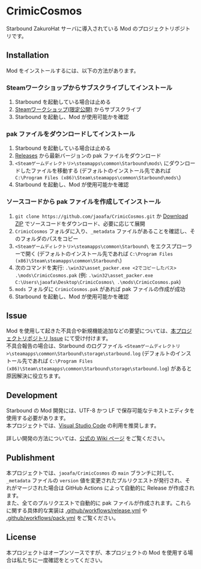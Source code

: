 # CrimicCosmos

Starbound ZakuroHat サーバに導入されている Mod のプロジェクトリポジトリです。

## Installation

Mod をインストールするには、以下の方法があります。

### Steamワークショップからサブスクライブしてインストール

1. Starbound を起動している場合は止める
2. [Steamワークショップ(限定公開)](https://steamcommunity.com/sharedfiles/filedetails/?id=2791351318) からサブスクライブ
3. Starbound を起動し、Mod が使用可能かを確認

### pak ファイルをダウンロードしてインストール

1. Starbound を起動している場合は止める
2. [Releases](https://github.com/jaoafa/CrimicCosmos/releases) から最新バージョンの pak ファイルをダウンロード
3. `<Steamゲームディレクトリ>\steamapps\common\Starbound\mods\` にダウンロードしたファイルを移動する (デフォルトのインストール先であれば `C:\Program Files (x86)\Steam\steamapps\common\Starbound\mods\`)
4. Starbound を起動し、Mod が使用可能かを確認

### ソースコードから pak ファイルを作成してインストール

1. `git clone https://github.com/jaoafa/CrimicCosmos.git` か [Download ZIP](https://github.com/jaoafa/CrimicCosmos/archive/refs/heads/main.zip) でソースコードをダウンロード、必要に応じて展開
2. `CrimicCosmos` フォルダに入り、`_metadata` ファイルがあることを確認し、そのフォルダのパスをコピー
3. `<Steamゲームディレクトリ>\steamapps\common\Starbound\` をエクスプローラーで開く (デフォルトのインストール先であれば `C:\Program Files (x86)\Steam\steamapps\common\Starbound\`)
4. 次のコマンドを実行: `.\win32\asset_packer.exe <2でコピーしたパス> .\mods\CrimicCosmos.pak` (例: `.\win32\asset_packer.exe C:\Users\jaoafa\Desktop\CrimicCosmos\ .\mods\CrimicCosmos.pak`)
5. `mods` フォルダに `CrimicCosmos.pak` があれば pak ファイルの作成が成功
6. Starbound を起動し、Mod が使用可能かを確認

## Issue

Mod を使用して起きた不具合や新規機能追加などの要望については、[本プロジェクトリポジトリ Issue](https://github.com/jaoafa/CrimicCosmos/issues) にて受け付けます。  
不具合報告の場合は、Starbound のログファイル `<Steamゲームディレクトリ>\steamapps\common\Starbound\storage\starbound.log` (デフォルトのインストール先であれば `C:\Program Files (x86)\Steam\steamapps\common\Starbound\storage\starbound.log`) があると原因解決に役立ちます。

## Development

Starbound の Mod 開発には、UTF-8 かつ LF で保存可能なテキストエディタを使用する必要があります。  
本プロジェクトでは、[Visual Studio Code](https://code.visualstudio.com) の利用を推奨します。

詳しい開発の方法については、[公式の Wiki ページ](https://starbounder.org/Modding:Portal) をご覧ください。

## Publishment

本プロジェクトでは、`jaoafa/CrimicCosmos` の `main` ブランチに対して、`_metadata` ファイルの `version` 値を変更されたプルリクエストが発行され、それがマージされた場合は GitHub Actions によって自動的に Release が作成されます。  
また、全てのプルリクエストで自動的に pak ファイルが作成されます。これらに関する具体的な実装は [.github/workflows/release.yml](https://github.com/jaoafa/CrimicCosmos/blob/main/.github/workflows/release.yml) や [.github/workflows/pack.yml](https://github.com/jaoafa/CrimicCosmos/blob/main/.github/workflows/pack.yml) をご覧ください。

## License

本プロジェクトはオープンソースですが、本プロジェクトの Mod を使用する場合は私たちに一度確認をとってください。
